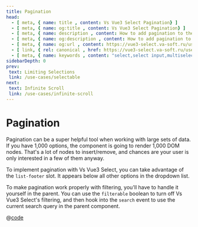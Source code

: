 ```yaml
---
title: Pagination
head:
  - [ meta, { name: title , content: Vs Vue3 Select Pagination} ]
  - [ meta, { name: og:title , content: Vs Vue3 Select Pagination} ]
  - [ meta, { name: description , content: How to add pagination to the dropdown list of Vs Vue3 Select component } ]
  - [ meta, { name: og:description , content: How to add pagination to the dropdown list of Vs Vue3 Select component } ]
  - [ meta, { name: og:url , content: https://vue3-select.va-soft.ru/use-cases/pagination/ } ]
  - [ link, { rel: canonical , href: https://vue3-select.va-soft.ru/use-cases/pagination/ } ]
  - [ meta, { name: keywords , content: "select,select input,multiselect,vue,vue3,vue3 component,vue3 select,dropdown"} ]
sidebarDepth: 0
prev:
 text: Limiting Selections
 link: /use-cases/selectable
next:
 text: Infinite Scroll
 link: /use-cases/infinite-scroll
---
```


# Pagination

Pagination can be a super helpful tool when working with large sets of data. If
you have 1,000 options, the component is going to render 1,000 DOM nodes. That's
a lot of nodes to insert/remove, and chances are your user is only interested in
a few of them anyway.

To implement pagination with Vs Vue3 Select, you can take advantage of the
`list-footer` slot. It appears below all other options in the dropdown list.

To make pagination work properly with filtering, you'll have to handle it
yourself in the parent. You can use the `filterable` boolean to turn off Vs Vue3
Select's filtering, and then hook into the `search` event to use the current
search query in the parent component.

<Paginated />

@[code](../../.vuepress/components/Paginated.vue)
